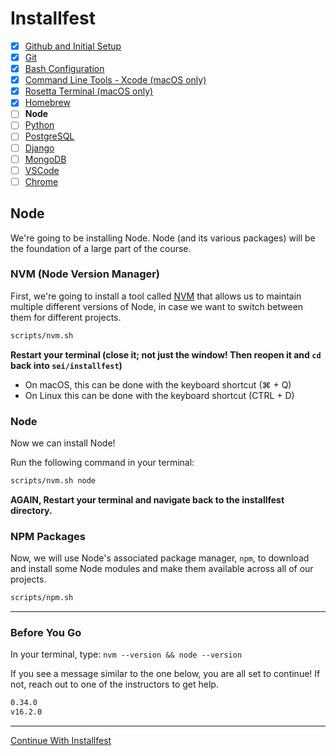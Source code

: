 # Installfest

- [x] [Github and Initial Setup](github.md)
- [x] [Git](git.md)
- [x] [Bash Configuration](bash.md)
- [x] [Command Line Tools - Xcode (macOS only)](command_line_tools.md)
- [x] [Rosetta Terminal (macOS only)](rosetta_terminal.md)
- [x] [Homebrew](homebrew.md)
- [ ] **Node**
- [ ] [Python](python.md)
- [ ] [PostgreSQL](postgres.md)
- [ ] [Django](django.md)
- [ ] [MongoDB](mongodb.md)
- [ ] [VSCode](vscode.md)
- [ ] [Chrome](chrome.md)

## Node

We're going to be installing Node. Node (and its various packages) will be
the foundation of a large part of the course.

### NVM (Node Version Manager)

First, we're going to
install a tool called [NVM](https://github.com/creationix/nvm) that allows us
to maintain multiple different versions of Node, in case we want to switch
between them for different projects.

```bash
scripts/nvm.sh
```

**Restart your terminal (close it; not just the window! Then reopen it and `cd` back into `sei/installfest`)**
  - On macOS, this can be done with the keyboard shortcut (&#8984; + Q)
  - On Linux this can be done with the keyboard shortcut (CTRL + D)

### Node
Now we can install Node!

Run the following command in your terminal:

```bash
scripts/nvm.sh node
```

**AGAIN, Restart your terminal and navigate back to the installfest directory.**

### NPM Packages
Now, we will use Node's associated package manager, `npm`, to download and install some Node
modules and make them available across all of our projects.

```bash
scripts/npm.sh
```

----

### Before You Go

In your terminal, type: `nvm --version && node --version`

If you see a message similar to the one below, you are all set to continue! If
not, reach out to one of the instructors to get help.

```sh
0.34.0
v16.2.0
```

----

[Continue With Installfest](python.md)
